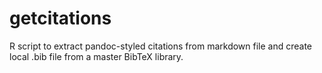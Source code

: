 getcitations
============

R script to extract pandoc-styled citations from markdown file and create local .bib file from a master BibTeX library.
